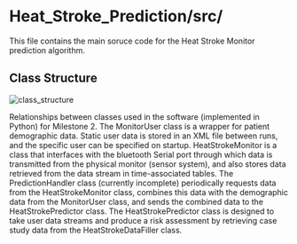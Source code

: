 # Heat_Stroke_Prediction/src/

This file contains the main soruce code for the Heat Stroke Monitor prediction algorithm.

## Class Structure
![class_structure](https://cloud.githubusercontent.com/assets/15920014/23107814/e646ffc2-f6b8-11e6-9431-14a49f6e2d47.png)

Relationships between classes used in the software (implemented in Python) for Milestone 2. The MonitorUser class is a wrapper for patient demographic data. Static user data is stored in an XML file between runs, and the specific user can be specified on startup. HeatStrokeMonitor is a class that interfaces with the bluetooth Serial port through which data is transmitted from the physical monitor (sensor system), and also stores data retrieved from the data stream in time-associated tables. The PredictionHandler class (currently incomplete) periodically requests data from the HeatStrokeMonitor  class, combines this data with the demographic data from the MonitorUser class, and sends the combined data to the HeatStrokePredictor class. The HeatStrokePredictor class is designed to take user data streams and produce a risk assessment by retrieving case study data from the HeatStrokeDataFiller class.
